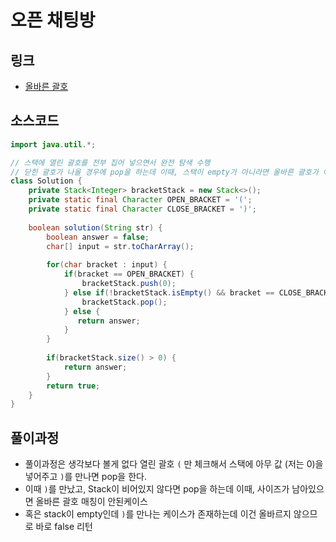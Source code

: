 # 오픈 채팅방

## 링크
+ [올바른 괄호](https://programmers.co.kr/learn/courses/30/lessons/12909)


## 소스코드
```.java
import java.util.*;

// 스택에 열린 괄호를 전부 집어 넣으면서 완전 탐색 수행
// 닫힌 괄호가 나올 경우에 pop을 하는데 이때, 스택이 empty가 아니라면 올바른 괄호가 아님.
class Solution {
    private Stack<Integer> bracketStack = new Stack<>();
    private static final Character OPEN_BRACKET = '(';
    private static final Character CLOSE_BRACKET = ')';
    
    boolean solution(String str) {
        boolean answer = false;
        char[] input = str.toCharArray();
        
        for(char bracket : input) {
            if(bracket == OPEN_BRACKET) {
                bracketStack.push(0);
            } else if(!bracketStack.isEmpty() && bracket == CLOSE_BRACKET) {
                bracketStack.pop();
            } else {
               return answer;
            }
        }
        
        if(bracketStack.size() > 0) {
            return answer;
        }
        return true;
    }
}
```
## 풀이과정
+ 풀이과정은 생각보다 볼게 없다 열린 괄호 `(` 만 체크해서 스택에 아무 값 (저는 0)을 넣어주고 `)`를 만나면 pop을 한다.
+ 이때 `)`를 만났고, Stack이 비어있지 않다면 pop을 하는데 이때, 사이즈가 남아있으면 올바른 괄호 매칭이 안된케이스
+ 혹은 stack이 empty인데 `)`를 만나는 케이스가 존재하는데 이건 올바르지 않으므로 바로 false 리턴
